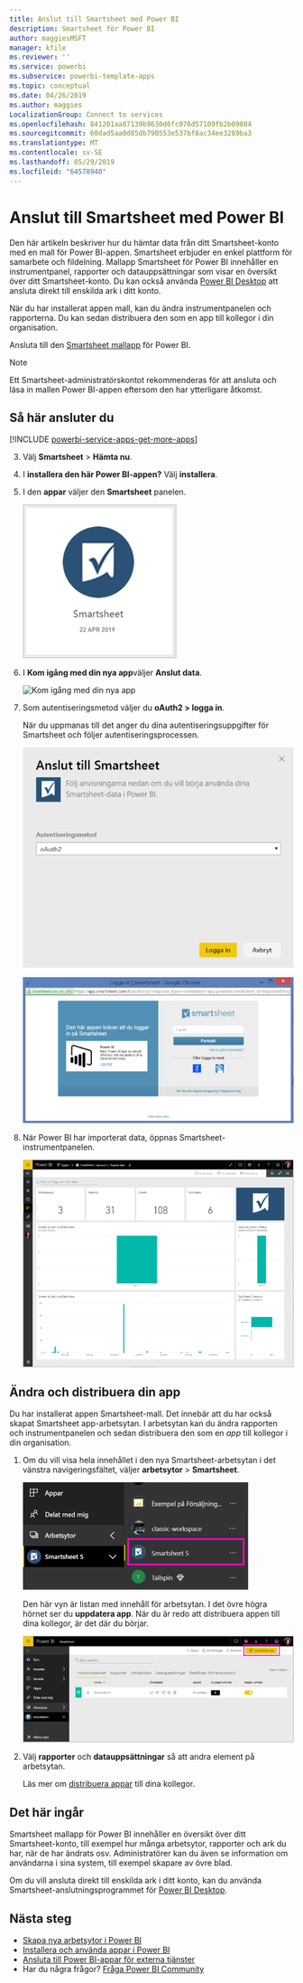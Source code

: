 ```yaml
---
title: Anslut till Smartsheet med Power BI
description: Smartsheet för Power BI
author: maggiesMSFT
manager: kfile
ms.reviewer: ''
ms.service: powerbi
ms.subservice: powerbi-template-apps
ms.topic: conceptual
ms.date: 04/26/2019
ms.author: maggies
LocalizationGroup: Connect to services
ms.openlocfilehash: 841201aa87139b9630d6fc076d57109fb2b09804
ms.sourcegitcommit: 60dad5aa0d85db790553e537bf8ac34ee3289ba3
ms.translationtype: MT
ms.contentlocale: sv-SE
ms.lasthandoff: 05/29/2019
ms.locfileid: "64578940"
---
```

# <a name="connect-to-smartsheet-with-power-bi"></a>Anslut till Smartsheet med Power BI
Den här artikeln beskriver hur du hämtar data från ditt Smartsheet-konto med en mall för Power BI-appen. Smartsheet erbjuder en enkel plattform för samarbete och fildelning. Mallapp Smartsheet för Power BI innehåller en instrumentpanel, rapporter och datauppsättningar som visar en översikt över ditt Smartsheet-konto. Du kan också använda [Power BI Desktop](desktop-connect-to-data.md) att ansluta direkt till enskilda ark i ditt konto. 

När du har installerat appen mall, kan du ändra instrumentpanelen och rapporterna. Du kan sedan distribuera den som en app till kollegor i din organisation.

Ansluta till den [Smartsheet mallapp](https://app.powerbi.com/groups/me/getdata/services/smartsheet) för Power BI.

>[!NOTE]
>Ett Smartsheet-administratörskontot rekommenderas för att ansluta och läsa in mallen Power BI-appen eftersom den har ytterligare åtkomst.

## <a name="how-to-connect"></a>Så här ansluter du

[!INCLUDE [powerbi-service-apps-get-more-apps](./includes/powerbi-service-apps-get-more-apps.md)]

3. Välj **Smartsheet** \> **Hämta nu**.
4. I **installera den här Power BI-appen?** Välj **installera**.
4. I den **appar** väljer den **Smartsheet** panelen.

    ![Power BI Smartsheet appanelen](media/service-connect-to-smartsheet/power-bi-smartsheet-tile.png)

6. I **Kom igång med din nya app**väljer **Anslut data**.

    ![Kom igång med din nya app](media/service-tutorial-connect-to-github/power-bi-github-app-tutorial-connect-data.png)

4. Som autentiseringsmetod väljer du **oAuth2 \> logga in**.
   
   När du uppmanas till det anger du dina autentiseringsuppgifter för Smartsheet och följer autentiseringsprocessen.
   
   ![Autentiseringsuppgifter för Smartsheet](media/service-connect-to-smartsheet/creds.png)
   
   ![Smartsheet inloggning](media/service-connect-to-smartsheet/creds2.png)

5. När Power BI har importerat data, öppnas Smartsheet-instrumentpanelen.
   
   ![Smartsheet-instrumentpanel](media/service-connect-to-smartsheet/power-bi-smartsheet-dashboard.png)

## <a name="modify-and-distribute-your-app"></a>Ändra och distribuera din app

Du har installerat appen Smartsheet-mall. Det innebär att du har också skapat Smartsheet app-arbetsytan. I arbetsytan kan du ändra rapporten och instrumentpanelen och sedan distribuera den som en *app* till kollegor i din organisation. 

1. Om du vill visa hela innehållet i den nya Smartsheet-arbetsytan i det vänstra navigeringsfältet, väljer **arbetsytor** > **Smartsheet**. 

    ![Smartsheet-arbetsyta i det vänstra navigeringsfönstret](media/service-connect-to-smartsheet/power-bi-smartsheet-workspace.png)

    Den här vyn är listan med innehåll för arbetsytan. I det övre högra hörnet ser du **uppdatera app**. När du är redo att distribuera appen till dina kollegor, är det där du börjar. 

    ![Smartsheet innehållslistan](media/service-connect-to-smartsheet/power-bi-smartsheet-workspace-content.png)

2. Välj **rapporter** och **datauppsättningar** så att andra element på arbetsytan.

    Läs mer om [distribuera appar](service-create-distribute-apps.md) till dina kollegor.

## <a name="whats-included"></a>Det här ingår
Smartsheet mallapp för Power BI innehåller en översikt över ditt Smartsheet-konto, till exempel hur många arbetsytor, rapporter och ark du har, när de har ändrats osv. Administratörer kan du även se information om användarna i sina system, till exempel skapare av övre blad.  

Om du vill ansluta direkt till enskilda ark i ditt konto, kan du använda Smartsheet-anslutningsprogrammet för [Power BI Desktop](desktop-connect-to-data.md).  

## <a name="next-steps"></a>Nästa steg

* [Skapa nya arbetsytor i Power BI](service-create-the-new-workspaces.md)
* [Installera och använda appar i Power BI](consumer/end-user-apps.md)
* [Ansluta till Power BI-appar för externa tjänster](service-connect-to-services.md)
* Har du några frågor? [Fråga Power BI Community](http://community.powerbi.com/)